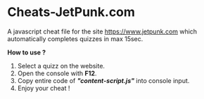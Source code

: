 # Cheats-JetPunk.com
A javascript cheat file for the site https://www.jetpunk.com which automatically completes quizzes in max 15sec.

**How to use ?**

  1. Select a quizz on the website.
  2. Open the console with **F12**.
  3. Copy entire code of ***"content-script.js"*** into console input.
  4. Enjoy your cheat !
